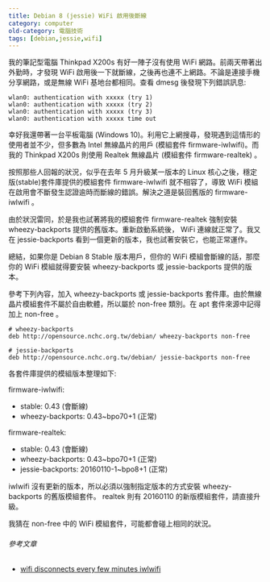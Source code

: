 ```yaml
---
title: Debian 8 (jessie) WiFi 啟用後斷線
category: computer
old-category: 電腦技術
tags: [debian,jessie,wifi]
---
```


我的筆記型電腦 Thinkpad X200s 有好一陣子沒有使用 WiFi 網路。前兩天帶著出外勤時，才發現 WiFi 啟用後一下就斷線，之後再也連不上網路。不論是連接手機分享網路，或是無線 WiFi 基地台都相同。查看 dmesg 後發現下列錯誤訊息:

```text
wlan0: authentication with xxxxx (try 1)
wlan0: authentication with xxxxx (try 2)
wlan0: authentication with xxxxx (try 3)
wlan0: authentication with xxxxx time out
```

<!--more-->

幸好我還帶著一台平板電腦 (Windows 10)。利用它上網搜尋，發現遇到這情形的使用者並不少，但多數為 Intel 無線晶片的用戶 (模組套件 firmware-iwlwifi)。而我的 Thinkpad X200s 則使用 Realtek 無線晶片 (模組套件 firmware-realtek) 。

按照那些人回報的狀況，似乎在去年 5 月升級某一版本的 Linux 核心之後，穩定版(stable)套件庫提供的模組套件 firmware-iwlwifi 就不相容了，導致 WiFi 模組在啟用會不斷發生認證逾時而斷線的錯誤。解決之道是裝回舊版的 firmware-iwlwifi 。

由於狀況雷同，於是我也試著將我的模組套件 firmware-realtek 強制安裝 wheezy-backports 提供的舊版本。重新啟動系統後， WiFi 連線就正常了。我又在 jessie-backports 看到一個更新的版本，我也試著安裝它，也能正常運作。

總結，如果你是 Debian 8 Stable 版本用戶，但你的 WiFi 模組會斷線的話，那麼你的 WiFi 模組就得要安裝 wheezy-backports 或 jessie-backports 提供的版本。

參考下列內容，加入 wheezy-backports 或 jessie-backports 套件庫。由於無線晶片模組套件不屬於自由軟體，所以屬於 non-free 類別。在 apt 套件來源中記得加上 non-free 。

```text
# wheezy-backports
deb http://opensource.nchc.org.tw/debian/ wheezy-backports non-free

# jessie-backports
deb http://opensource.nchc.org.tw/debian/ jessie-backports non-free

```

各套件庫提供的模組版本整理如下:

firmware-iwlwifi:

* stable: 0.43 (會斷線)
* wheezy-backports: 0.43~bpo70+1 (正常)

firmware-realtek:

* stable: 0.43 (會斷線)
* wheezy-backports: 0.43~bpo70+1 (正常)
* jessie-backports: 20160110-1~bpo8+1 (正常)

iwlwifi 沒有更新的版本，所以必須以強制指定版本的方式安裝 wheezy-backports 的舊版模組套件。 realtek 則有 20160110 的新版模組套件，請直接升級。

我猜在 non-free 中的 WiFi 模組套件，可能都會碰上相同的狀況。

###### 參考文章

* [wifi disconnects every few minutes iwlwifi](http://crunchbang.org/forums/viewtopic.php?id=38670)

